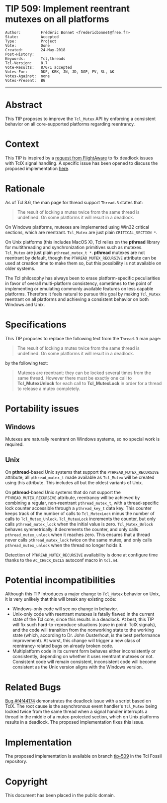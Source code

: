 # TIP 509: Implement reentrant mutexes on all platforms
	Author:         Frédéric Bonnet <fredericbonnet@free.fr>
	State:          Accepted
	Type:           Project
	Vote:           Done
	Created:        24-May-2018
	Post-History:   
	Keywords:       Tcl,threads
	Tcl-Version:	8.7
	Vote-Results:   8/0/1 accepted
	Votes-For:      DKF, KBK, JN, JD, DGP, FV, SL, AK
	Votes-Against:  none
	Votes-Present:  BG
-----

# Abstract

This TIP proposes to improve the `Tcl_Mutex` API by enforcing a consistent
behavior on all core-supported platforms regarding reentrancy.

# Context

This TIP is inspired by a [request from
FlightAware](https://github.com/flightaware/Tcl-bounties#make-tclxs-signal-trap-handlers-safe-to-use-with-threaded-tcl)
to fix deadlock issues with TclX signal handling. A specific issue has been
opened to discuss the proposed implementation [here](https://github.com/flightaware/Tcl-bounties/issues/32).


# Rationale

As of Tcl 8.6, the man page for thread support `Thread.3` states that:

> The result of locking a mutex twice from the same thread is undefined. On some
> platforms it will result in a deadlock.

On Windows platforms, mutexes are implemented using Win32 critical sections,
which are reentrant. `Tcl_Mutex` are just plain `CRITICAL_SECTION *`.

On Unix platforms (this includes MacOS X), Tcl relies on the **pthread** library
for multithreading and synchronization primitives such as mutexes. `Tcl_Mutex`
are just plain `pthread_mutex_t *`. **pthread** mutexes are not reentrant by
default, though the `PTHREAD_MUTEX_RECURSIVE` attribute can be used at creation
time to make them so, but this possibility is not available on older systems.

The Tcl philosophy has always been to erase platform-specific peculiarities in
favor of overall multi-platform consistency, sometimes to the point of
implementing or emulating commonly available features on less capable platforms.
Therefore it feels natural to pursue this goal by making `Tcl_Mutex` reentrant
on all platforms and achieving a consistent behavior on both Windows and Unix.

# Specifications

This TIP proposes to replace the following text from the `Thread.3` man page:

> The result of locking a mutex twice from the same thread is undefined. On some
> platforms it will result in a deadlock.
 
by the following text:

> Mutexes are reentrant: they can be locked several times from the same thread.
> However there must be exactly one call to **Tcl_MutexUnlock** for each call to
> **Tcl_MutexLock** in order for a thread to release a mutex completely.

# Portability issues

## Windows

Mutexes are naturally reentrant on Windows systems, so no special work is
required.

## Unix

On **pthread**-based Unix systems that support the `PTHREAD_MUTEX_RECURSIVE`
attribute, all `pthread_mutex_t` made available as `Tcl_Mutex` will be created
using this attribute. This includes all but the oldest variants of Unix.

On **pthread**-based Unix systems that do not support the
`PTHREAD_MUTEX_RECURSIVE` attribute, reentrancy will be achieved by combining a
regular, non-reentrant `pthread_mutex_t`, with a thread-specific lock counter
accessible through a `pthread_key_t` data key. This counter keeps track of the
number of calls to `Tcl_MutexLock` minus the number of calls to
`Tcl_Mutex_Unlock`. `Tcl_MutexLock` increments the counter, but only calls
`pthread_mutex_lock` when the initial value is zero. `Tcl_Mutex_Unlock` behaves
symmetrically: it decrements the counter, and only calls `pthread_mutex_unlock`
when it reaches zero. This ensures that a thread never calls 
`pthread_mutex_lock` twice on the same mutex, and only calls 
`pthread_mutex_unlock` when the thread no longer holds it.

Detection of `PTHREAD_MUTEX_RECURSIVE` availability is done at configure time
thanks to the `AC_CHECK_DECLS` autoconf macro in `tcl.m4`.

# Potential incompatibilities

Although this TIP introduces a major change to `Tcl_Mutex` behavior on Unix, it
is very unlikely that this will break any existing code: 

- Windows-only code will see no change in behavior.
- Unix-only code with reentrant mutexes is fatally flawed in the current state
  of the Tcl core, since this results in a deadlock. At best, this TIP will fix
  such hard-to-reproduce situations (case in point: TclX signals), and the code
  will transition from the nonworking state to the working state (which,
  according to Dr. John Ousterhout, is the best performance improvement). At
  worst, this change will trigger a new class of reentrancy-related bugs on
  already broken code.
- Multiplatform code in its current form behaves either inconsistently or
  consistently, depending on whether it uses reentrant mutexes or not.
  Consistent code will remain consistent, inconsistent code will become
  consistent as the Unix version aligns with the Windows version.

# Related Bugs

[Bug #f4f44174](https://core.tcl.tk/tcl/tktview/f4f44174) demonstrates the
deadlock issue with a script based on TclX. The root cause is the asynchronous
event handler's `Tcl_Mutex` being locked twice from the same thread when a
signal handler interrupts a thread in the middle of a mutex-protected section,
which on Unix platforms results in a deadlock. The proposed implementation fixes
this issue.

# Implementation

The proposed implementation is available on branch
[tip-509](https://core.tcl.tk/tcl/timeline?r=tip-509) in the Tcl Fossil
repository.

# Copyright

This document has been placed in the public domain.
